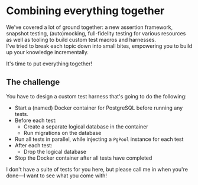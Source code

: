 # Combining everything together

We've covered a lot of ground together: a new assertion framework, snapshot testing,
(auto)mocking, full-fidelity testing for various resources as well as tooling to build
custom test macros and harnesses.  
I've tried to break each topic down into small bites, empowering you to build up your
knowledge incrementally.

It's time to put everything together!  

## The challenge

You have to design a custom test harness that's going to do the following:

- Start a (named) Docker container for PostgreSQL before running any tests.
- Before each test:
  - Create a separate logical database in the container
  - Run migrations on the database
- Run all tests in parallel, while injecting a `PgPool` instance for each test
- After each test:
  - Drop the logical database
- Stop the Docker container after all tests have completed

I don't have a suite of tests for you here, but please call me in when you're done—I want to
see what you come with!
